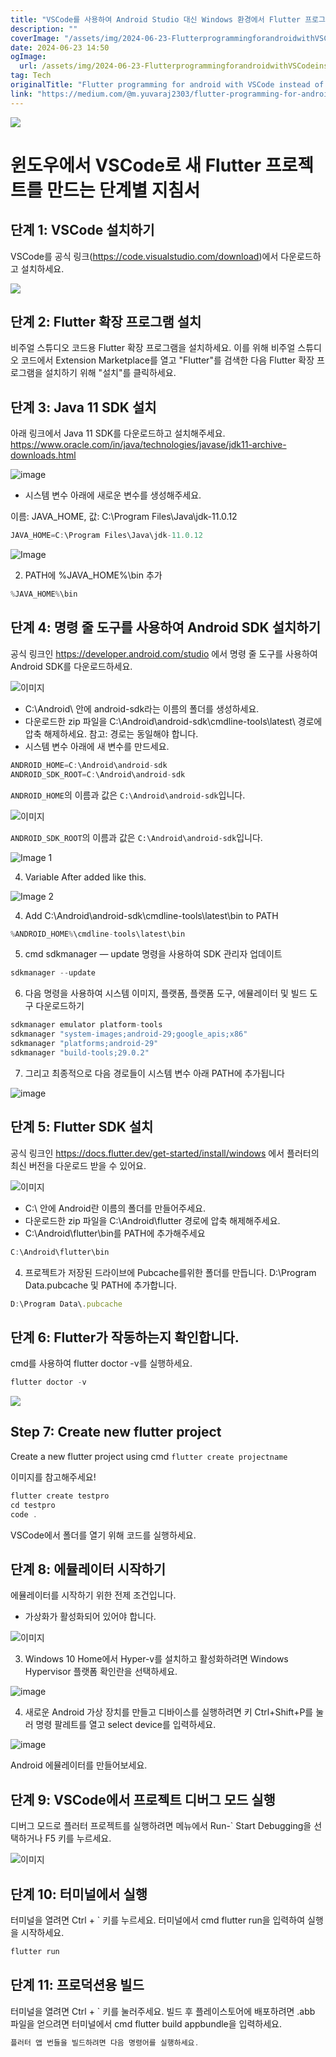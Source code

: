 ```yaml
---
title: "VSCode를 사용하여 Android Studio 대신 Windows 환경에서 Flutter 프로그래밍하는 방법"
description: ""
coverImage: "/assets/img/2024-06-23-FlutterprogrammingforandroidwithVSCodeinsteadofusingAndroidStudioinWindows_0.png"
date: 2024-06-23 14:50
ogImage: 
  url: /assets/img/2024-06-23-FlutterprogrammingforandroidwithVSCodeinsteadofusingAndroidStudioinWindows_0.png
tag: Tech
originalTitle: "Flutter programming for android with VSCode instead of using Android Studio in Windows"
link: "https://medium.com/@m.yuvaraj2303/flutter-programming-for-android-with-vscode-instead-of-using-android-studio-in-windows-af20f2d67e81"
---
```



<img src="/assets/img/2024-06-23-FlutterprogrammingforandroidwithVSCodeinsteadofusingAndroidStudioinWindows_0.png" />

# 윈도우에서 VSCode로 새 Flutter 프로젝트를 만드는 단계별 지침서

## 단계 1: VSCode 설치하기

VSCode를 공식 링크(https://code.visualstudio.com/download)에서 다운로드하고 설치하세요.

<div class="content-ad"></div>

<img src="/assets/img/2024-06-23-FlutterprogrammingforandroidwithVSCodeinsteadofusingAndroidStudioinWindows_1.png" />

## 단계 2: Flutter 확장 프로그램 설치

비주얼 스튜디오 코드용 Flutter 확장 프로그램을 설치하세요. 이를 위해 비주얼 스튜디오 코드에서 Extension Marketplace를 열고 "Flutter"를 검색한 다음 Flutter 확장 프로그램을 설치하기 위해 "설치"를 클릭하세요.

## 단계 3: Java 11 SDK 설치

<div class="content-ad"></div>

아래 링크에서 Java 11 SDK를 다운로드하고 설치해주세요. https://www.oracle.com/in/java/technologies/javase/jdk11-archive-downloads.html

![image](/assets/img/2024-06-23-FlutterprogrammingforandroidwithVSCodeinsteadofusingAndroidStudioinWindows_2.png)

- 시스템 변수 아래에 새로운 변수를 생성해주세요.

이름: JAVA_HOME, 값: C:\Program Files\Java\jdk-11.0.12

<div class="content-ad"></div>

```js
JAVA_HOME=C:\Program Files\Java\jdk-11.0.12
```

![Image](/assets/img/2024-06-23-FlutterprogrammingforandroidwithVSCodeinsteadofusingAndroidStudioinWindows_3.png)

2. PATH에 %JAVA_HOME%\bin 추가

```js
%JAVA_HOME%\bin
```

<div class="content-ad"></div>

## 단계 4: 명령 줄 도구를 사용하여 Android SDK 설치하기

공식 링크인 https://developer.android.com/studio 에서 명령 줄 도구를 사용하여 Android SDK를 다운로드하세요.

![이미지](/assets/img/2024-06-23-FlutterprogrammingforandroidwithVSCodeinsteadofusingAndroidStudioinWindows_4.png)

- C:\Android\ 안에 android-sdk라는 이름의 폴더를 생성하세요.
- 다운로드한 zip 파일을 C:\Android\android-sdk\cmdline-tools\latest\ 경로에 압축 해제하세요. 참고: 경로는 동일해야 합니다.
- 시스템 변수 아래에 새 변수를 만드세요.

<div class="content-ad"></div>

```js
ANDROID_HOME=C:\Android\android-sdk
ANDROID_SDK_ROOT=C:\Android\android-sdk
```

`ANDROID_HOME`의 이름과 값은 `C:\Android\android-sdk`입니다.

![이미지](/assets/img/2024-06-23-FlutterprogrammingforandroidwithVSCodeinsteadofusingAndroidStudioinWindows_5.png)

`ANDROID_SDK_ROOT`의 이름과 값은 `C:\Android\android-sdk`입니다.

<div class="content-ad"></div>


![Image 1](/assets/img/2024-06-23-FlutterprogrammingforandroidwithVSCodeinsteadofusingAndroidStudioinWindows_6.png)

4. Variable After added like this.

![Image 2](/assets/img/2024-06-23-FlutterprogrammingforandroidwithVSCodeinsteadofusingAndroidStudioinWindows_7.png)

4. Add C:\Android\android-sdk\cmdline-tools\latest\bin to PATH


<div class="content-ad"></div>

```js
%ANDROID_HOME%\cmdline-tools\latest\bin
```

5. cmd sdkmanager — update 명령을 사용하여 SDK 관리자 업데이트

```js
sdkmanager --update
```

6. 다음 명령을 사용하여 시스템 이미지, 플랫폼, 플랫폼 도구, 에뮬레이터 및 빌드 도구 다운로드하기

<div class="content-ad"></div>

```js
sdkmanager emulator platform-tools
sdkmanager "system-images;android-29;google_apis;x86"
sdkmanager "platforms;android-29"
sdkmanager "build-tools;29.0.2"
```

7. 그리고 최종적으로 다음 경로들이 시스템 변수 아래 PATH에 추가됩니다

![image](/assets/img/2024-06-23-FlutterprogrammingforandroidwithVSCodeinsteadofusingAndroidStudioinWindows_8.png)

## 단계 5: Flutter SDK 설치

<div class="content-ad"></div>

공식 링크인 https://docs.flutter.dev/get-started/install/windows 에서 플러터의 최신 버전을 다운로드 받을 수 있어요.

![이미지](/assets/img/2024-06-23-FlutterprogrammingforandroidwithVSCodeinsteadofusingAndroidStudioinWindows_9.png)

- C:\ 안에 Android란 이름의 폴더를 만들어주세요.
- 다운로드한 zip 파일을 C:\Android\flutter 경로에 압축 해제해주세요.
- C:\Android\flutter\bin를 PATH에 추가해주세요

```js
C:\Android\flutter\bin
```

<div class="content-ad"></div>

4. 프로젝트가 저장된 드라이브에 Pubcache를위한 폴더를 만듭니다. D:\Program Data\.pubcache 및 PATH에 추가합니다.

```js
D:\Program Data\.pubcache
```

## 단계 6: Flutter가 작동하는지 확인합니다.

cmd를 사용하여 flutter doctor -v를 실행하세요.

<div class="content-ad"></div>

```js
flutter doctor -v
```

<img src="/assets/img/2024-06-23-FlutterprogrammingforandroidwithVSCodeinsteadofusingAndroidStudioinWindows_10.png" />

## Step 7: Create new flutter project

Create a new flutter project using cmd `flutter create projectname`

<div class="content-ad"></div>

이미지를 참고해주세요!

```js
flutter create testpro
cd testpro
code .
```

VSCode에서 폴더를 열기 위해 코드를 실행하세요.

## 단계 8: 에뮬레이터 시작하기

<div class="content-ad"></div>

에뮬레이터를 시작하기 위한 전제 조건입니다.

- 가상화가 활성화되어 있어야 합니다.

![이미지](/assets/img/2024-06-23-FlutterprogrammingforandroidwithVSCodeinsteadofusingAndroidStudioinWindows_12.png)

3. Windows 10 Home에서 Hyper-v를 설치하고 활성화하려면 Windows Hypervisor 플랫폼 확인란을 선택하세요.

<div class="content-ad"></div>


![image](https://www.example.com/assets/img/2024-06-23-FlutterprogrammingforandroidwithVSCodeinsteadofusingAndroidStudioinWindows_13.png)

4. 새로운 Android 가상 장치를 만들고 디바이스를 실행하려면 키 Ctrl+Shift+P를 눌러 명령 팔레트를 열고 select device를 입력하세요.

![image](https://www.example.com/assets/img/2024-06-23-FlutterprogrammingforandroidwithVSCodeinsteadofusingAndroidStudioinWindows_14.png)

Android 에뮬레이터를 만들어보세요.


<div class="content-ad"></div>

## 단계 9: VSCode에서 프로젝트 디버그 모드 실행

디버그 모드로 플러터 프로젝트를 실행하려면 메뉴에서 Run-` Start Debugging을 선택하거나 F5 키를 누르세요.

![이미지](/assets/img/2024-06-23-FlutterprogrammingforandroidwithVSCodeinsteadofusingAndroidStudioinWindows_15.png)

## 단계 10: 터미널에서 실행

<div class="content-ad"></div>

터미널을 열려면 Ctrl + ` 키를 누르세요. 터미널에서 cmd flutter run을 입력하여 실행을 시작하세요.

```js
flutter run
```

## 단계 11: 프로덕션용 빌드

터미널을 열려면 Ctrl + ` 키를 눌러주세요. 빌드 후 플레이스토어에 배포하려면 .abb 파일을 얻으려면 터미널에서 cmd flutter build appbundle을 입력하세요.

<div class="content-ad"></div>

```js
플러터 앱 번들을 빌드하려면 다음 명령어를 실행하세요.
```